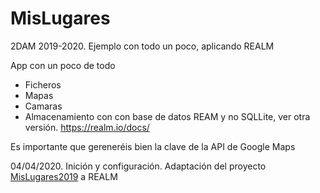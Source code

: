 # MisLugares
2DAM 2019-2020. Ejemplo con todo un poco, aplicando REALM

App con un poco de todo
* Ficheros
* Mapas
* Camaras
* Almacenamiento con con base de datos REAM y no SQLLite, ver otra versión. https://realm.io/docs/

Es importante que gereneréis bien la clave de la API de Google Maps

04/04/2020. Inición y configuración. Adaptación del proyecto [MisLugares2019](https://github.com/joseluisgs/MisLugares2019)   a REALM